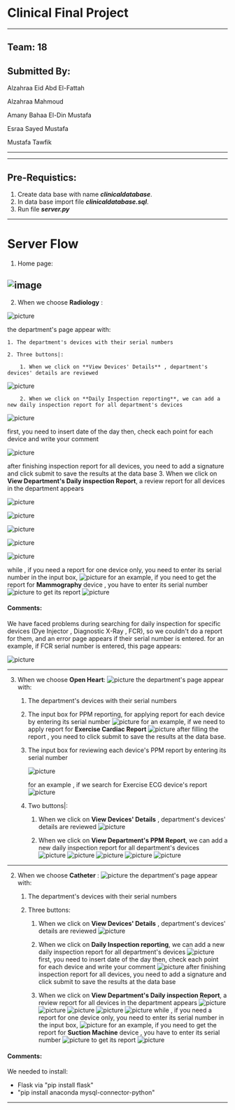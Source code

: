 # Clinical Final Project
----------
## Team: 18
## Submitted By:  
Alzahraa Eid Abd El-Fattah

Alzahraa Mahmoud

Amany Bahaa El-Din Mustafa

Esraa Sayed Mustafa

Mustafa Tawfik

-------------
------------



## Pre-Requistics:
1) Create data base with name ***clinicaldatabase***.
2) In data base import file ***clinicaldatabase.sql***.
3) Run file ***server.py***

---------------
# Server Flow
1) Home page:

![image](images\screen1.png)
----
2) When we choose **Radiology** :

![picture](images\screen2.png)

the department's page appear with:

    1. The department's devices with their serial numbers

    2. Three buttons|:

        1. When we click on **View Devices' Details** , department's devices' details are reviewed
		
![picture](images\screen3.png)

        2. When we click on **Daily Inspection reporting**, we can add a new daily inspection report for all department's devices
   
   ![picture](images\screen4.png)
   
   first, you need to insert date of the day
   then, check each point for each device and write your comment
   
   ![picture](images\screen5.png)
   
   after finishing inspection report for all devices, you need to add a signature and click submit to save the results at the data base
        3. When we click on **View Department's Daily inspection Report**, a review report for all devices in the department appears
   
   ![picture](images\screen6.png)
   
   ![picture](images\screen7.png)
   
   ![picture](images\screen8.png)
   
   ![picture](images\screen9.png)
   
   ![picture](images\screen10.png)
   
   while , if you need a report for one device only, you need to enter its serial number in the input box, 
   ![picture](images\screen11.png)
   for an example, if you need to get the report for **Mammography** device , you have to enter its serial number 
   ![picture](images\screen13.png)
   to get its report
   ![picture](images\screen12.png)
   #### Comments:
   We have faced problems during searching for daily inspection for specific devices (Dye Injector , Diagnostic X-Ray , FCR),
   so we couldn't do a report for them, and an error page appears if their serial number is entered.
   for an example, if FCR serial number is entered, this page appears:

   ![picture](images\error.png)





------------------

3) When we choose **Open Heart**:
![picture](images\open1.png)
the department's page appear with:

    1. The department's devices with their serial numbers

    2. The input box for PPM reporting, for applying report for each device by entering its serial number
    ![picture](images\open3.png)
    for an example, if we need to apply report for **Exercise Cardiac Report** 
    ![picture](images\reportPPM.png)
    after filling the report , you need to click submit to save the results at the data base.


    3. The input box for reviewing each device's PPM report by entering its serial number

          ![picture](images\open4.png)

       for an example , if we search for Exercise ECG device's report
       ![picture](images\open6.png)



    4. Two buttons|:

        1. When we click on **View Devices' Details** , department's devices' details are reviewed
![picture](images\open2.png)

        2. When we click on **View Department's PPM Report**, we can add a new daily inspection report for all department's devices
   ![picture](images\report1.png)
   ![picture](images\report2.png)
   ![picture](images\report3.png)
   ![picture](images\report4.png)
   ![picture](images\report5.png)


------------------------------

2) When we choose **Catheter** :
![picture](images\catheter.png)
the department's page appear with:

    1. The department's devices with their serial numbers

    2. Three buttons:

        1. When we click on **View Devices' Details** , department's devices' details are reviewed
![picture](images\catheter1.png)

        2. When we click on **Daily Inspection reporting**, we can add a new daily inspection report for all department's devices
   ![picture](images\cath1.png)
   first, you need to insert date of the day
   then, check each point for each device and write your comment
   ![picture](images\cath2.png)
   after finishing inspection report for all devices, you need to add a signature and click submit to save the results at the data base
        3. When we click on **View Department's Daily inspection Report**, a review report for all devices in the department appears
   ![picture](images\cath3.png)
   ![picture](images\cath4.png)
   ![picture](images\cath5.png)
   ![picture](images\cath6.png)
   ![picture](images\cath7.png)
    while , if you need a report for one device only, you need to enter its serial number in the input box, 
   ![picture](images\screen11.png)
   for an example, if you need to get the report for **Suction Machine** device , you have to enter its serial number 
   ![picture](images\cath8.png)
   to get its report
   ![picture](images\cath9.png)


#### Comments:
  We needed to install:
  - Flask via "pip install flask"
  - "pip install anaconda mysql-connector-python"
  

--------------------

